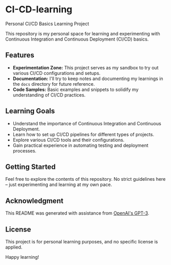 # CI-CD-learning
Personal CI/CD Basics Learning Project

This repository is my personal space for learning and experimenting with Continuous Integration and Continuous Deployment (CI/CD) basics. 

## Features

- **Experimentation Zone:** This project serves as my sandbox to try out various CI/CD configurations and setups.
- **Documentation:** I'll try to keep notes and documenting my learnings in the `docs` directory for future reference.
- **Code Samples:** Basic examples and snippets to solidify my understanding of CI/CD practices.

## Learning Goals

- Understand the importance of Continuous Integration and Continuous Deployment.
- Learn how to set up CI/CD pipelines for different types of projects.
- Explore various CI/CD tools and their configurations.
- Gain practical experience in automating testing and deployment processes.

## Getting Started

Feel free to explore the contents of this repository. No strict guidelines here – just experimenting and learning at my own pace.

## Acknowledgment

This README was generated with assistance from [OpenAI's GPT-3](https://www.openai.com).

## License

This project is for personal learning purposes, and no specific license is applied.

Happy learning!
